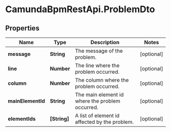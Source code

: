 # CamundaBpmRestApi.ProblemDto

## Properties

Name | Type | Description | Notes
------------ | ------------- | ------------- | -------------
**message** | **String** | The message of the problem. | [optional] 
**line** | **Number** | The line where the problem occurred. | [optional] 
**column** | **Number** | The column where the problem occurred. | [optional] 
**mainElementId** | **String** | The main element id where the problem occurred. | [optional] 
**elementIds** | **[String]** | A list of element id affected by the problem. | [optional] 


